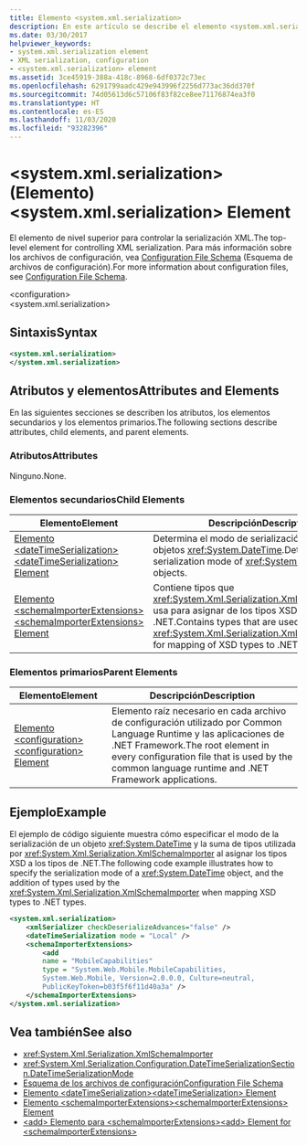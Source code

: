 ```yaml
---
title: Elemento <system.xml.serialization>
description: En este artículo se describe el elemento <system.xml.serialization>, que es el elemento de nivel superior para controlar la serialización XML.
ms.date: 03/30/2017
helpviewer_keywords:
- system.xml.serialization element
- XML serialization, configuration
- <system.xml.serialization> element
ms.assetid: 3ce45919-388a-418c-8968-6df0372c73ec
ms.openlocfilehash: 6291799aadc429e943996f2256d773ac36dd370f
ms.sourcegitcommit: 74d05613d6c57106f83f82ce8ee71176874ea3f0
ms.translationtype: HT
ms.contentlocale: es-ES
ms.lasthandoff: 11/03/2020
ms.locfileid: "93282396"
---
```

# <a name="systemxmlserialization-element"></a><span data-ttu-id="74f04-103">\<system.xml.serialization> (Elemento)</span><span class="sxs-lookup"><span data-stu-id="74f04-103">\<system.xml.serialization> Element</span></span>

<span data-ttu-id="74f04-104">El elemento de nivel superior para controlar la serialización XML.</span><span class="sxs-lookup"><span data-stu-id="74f04-104">The top-level element for controlling XML serialization.</span></span> <span data-ttu-id="74f04-105">Para más información sobre los archivos de configuración, vea [Configuration File Schema](../../framework/configure-apps/file-schema/index.md) (Esquema de archivos de configuración).</span><span class="sxs-lookup"><span data-stu-id="74f04-105">For more information about configuration files, see [Configuration File Schema](../../framework/configure-apps/file-schema/index.md).</span></span>

\<configuration>\
\<system.xml.serialization>

## <a name="syntax"></a><span data-ttu-id="74f04-106">Sintaxis</span><span class="sxs-lookup"><span data-stu-id="74f04-106">Syntax</span></span>

```xml
<system.xml.serialization>
</system.xml.serialization>
```

## <a name="attributes-and-elements"></a><span data-ttu-id="74f04-107">Atributos y elementos</span><span class="sxs-lookup"><span data-stu-id="74f04-107">Attributes and Elements</span></span>

<span data-ttu-id="74f04-108">En las siguientes secciones se describen los atributos, los elementos secundarios y los elementos primarios.</span><span class="sxs-lookup"><span data-stu-id="74f04-108">The following sections describe attributes, child elements, and parent elements.</span></span>

### <a name="attributes"></a><span data-ttu-id="74f04-109">Atributos</span><span class="sxs-lookup"><span data-stu-id="74f04-109">Attributes</span></span>

<span data-ttu-id="74f04-110">Ninguno.</span><span class="sxs-lookup"><span data-stu-id="74f04-110">None.</span></span>

### <a name="child-elements"></a><span data-ttu-id="74f04-111">Elementos secundarios</span><span class="sxs-lookup"><span data-stu-id="74f04-111">Child Elements</span></span>

|<span data-ttu-id="74f04-112">Elemento</span><span class="sxs-lookup"><span data-stu-id="74f04-112">Element</span></span>|<span data-ttu-id="74f04-113">Descripción</span><span class="sxs-lookup"><span data-stu-id="74f04-113">Description</span></span>|
|-------------|-----------------|
|[<span data-ttu-id="74f04-114">Elemento \<dateTimeSerialization></span><span class="sxs-lookup"><span data-stu-id="74f04-114">\<dateTimeSerialization> Element</span></span>](datetimeserialization-element.md)|<span data-ttu-id="74f04-115">Determina el modo de serialización XML de los objetos <xref:System.DateTime>.</span><span class="sxs-lookup"><span data-stu-id="74f04-115">Determines the serialization mode of <xref:System.DateTime> objects.</span></span>|
|[<span data-ttu-id="74f04-116">Elemento \<schemaImporterExtensions></span><span class="sxs-lookup"><span data-stu-id="74f04-116">\<schemaImporterExtensions> Element</span></span>](schemaimporterextensions-element.md)|<span data-ttu-id="74f04-117">Contiene tipos que <xref:System.Xml.Serialization.XmlSchemaImporter> usa para asignar de los tipos XSD a los tipos de .NET.</span><span class="sxs-lookup"><span data-stu-id="74f04-117">Contains types that are used by the <xref:System.Xml.Serialization.XmlSchemaImporter> for mapping of XSD types to .NET types.</span></span>|

### <a name="parent-elements"></a><span data-ttu-id="74f04-118">Elementos primarios</span><span class="sxs-lookup"><span data-stu-id="74f04-118">Parent Elements</span></span>

|<span data-ttu-id="74f04-119">Elemento</span><span class="sxs-lookup"><span data-stu-id="74f04-119">Element</span></span>|<span data-ttu-id="74f04-120">Descripción</span><span class="sxs-lookup"><span data-stu-id="74f04-120">Description</span></span>|
|-------------|-----------------|
|[<span data-ttu-id="74f04-121">Elemento \<configuration></span><span class="sxs-lookup"><span data-stu-id="74f04-121">\<configuration> Element</span></span>](../../framework/configure-apps/file-schema/configuration-element.md)|<span data-ttu-id="74f04-122">Elemento raíz necesario en cada archivo de configuración utilizado por Common Language Runtime y las aplicaciones de .NET Framework.</span><span class="sxs-lookup"><span data-stu-id="74f04-122">The root element in every configuration file that is used by the common language runtime and .NET Framework applications.</span></span>|

## <a name="example"></a><span data-ttu-id="74f04-123">Ejemplo</span><span class="sxs-lookup"><span data-stu-id="74f04-123">Example</span></span>

<span data-ttu-id="74f04-124">El ejemplo de código siguiente muestra cómo especificar el modo de la serialización de un objeto <xref:System.DateTime> y la suma de tipos utilizada por <xref:System.Xml.Serialization.XmlSchemaImporter> al asignar los tipos XSD a los tipos de .NET.</span><span class="sxs-lookup"><span data-stu-id="74f04-124">The following code example illustrates how to specify the serialization mode of a <xref:System.DateTime> object, and the addition of types used by the <xref:System.Xml.Serialization.XmlSchemaImporter> when mapping XSD types to .NET types.</span></span>

```xml
<system.xml.serialization>
    <xmlSerializer checkDeserializeAdvances="false" />
    <dateTimeSerialization mode = "Local" />
    <schemaImporterExtensions>
        <add
        name = "MobileCapabilities"
        type = "System.Web.Mobile.MobileCapabilities,
        System.Web.Mobile, Version=2.0.0.0, Culture=neutral,
        PublicKeyToken=b03f5f6f11d40a3a" />
    </schemaImporterExtensions>
</system.xml.serialization>
```

## <a name="see-also"></a><span data-ttu-id="74f04-125">Vea también</span><span class="sxs-lookup"><span data-stu-id="74f04-125">See also</span></span>

- <xref:System.Xml.Serialization.XmlSchemaImporter>
- <xref:System.Xml.Serialization.Configuration.DateTimeSerializationSection.DateTimeSerializationMode>
- [<span data-ttu-id="74f04-126">Esquema de los archivos de configuración</span><span class="sxs-lookup"><span data-stu-id="74f04-126">Configuration File Schema</span></span>](../../framework/configure-apps/file-schema/index.md)
- [<span data-ttu-id="74f04-127">Elemento \<dateTimeSerialization></span><span class="sxs-lookup"><span data-stu-id="74f04-127">\<dateTimeSerialization> Element</span></span>](datetimeserialization-element.md)
- [<span data-ttu-id="74f04-128">Elemento \<schemaImporterExtensions></span><span class="sxs-lookup"><span data-stu-id="74f04-128">\<schemaImporterExtensions> Element</span></span>](schemaimporterextensions-element.md)
- [<span data-ttu-id="74f04-129">\<add> Elemento para \<schemaImporterExtensions></span><span class="sxs-lookup"><span data-stu-id="74f04-129">\<add> Element for \<schemaImporterExtensions></span></span>](add-element-for-schemaimporterextensions.md)
